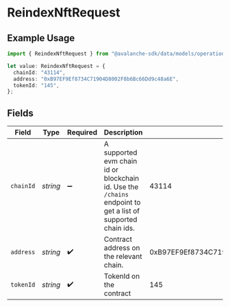 # ReindexNftRequest

## Example Usage

```typescript
import { ReindexNftRequest } from "@avalanche-sdk/data/models/operations";

let value: ReindexNftRequest = {
  chainId: "43114",
  address: "0xB97EF9Ef8734C71904D8002F8b6Bc66Dd9c48a6E",
  tokenId: "145",
};
```

## Fields

| Field                                                                                                       | Type                                                                                                        | Required                                                                                                    | Description                                                                                                 | Example                                                                                                     |
| ----------------------------------------------------------------------------------------------------------- | ----------------------------------------------------------------------------------------------------------- | ----------------------------------------------------------------------------------------------------------- | ----------------------------------------------------------------------------------------------------------- | ----------------------------------------------------------------------------------------------------------- |
| `chainId`                                                                                                   | *string*                                                                                                    | :heavy_minus_sign:                                                                                          | A supported evm chain id or blockchain id. Use the `/chains` endpoint to get a list of supported chain ids. | 43114                                                                                                       |
| `address`                                                                                                   | *string*                                                                                                    | :heavy_check_mark:                                                                                          | Contract address on the relevant chain.                                                                     | 0xB97EF9Ef8734C71904D8002F8b6Bc66Dd9c48a6E                                                                  |
| `tokenId`                                                                                                   | *string*                                                                                                    | :heavy_check_mark:                                                                                          | TokenId on the contract                                                                                     | 145                                                                                                         |